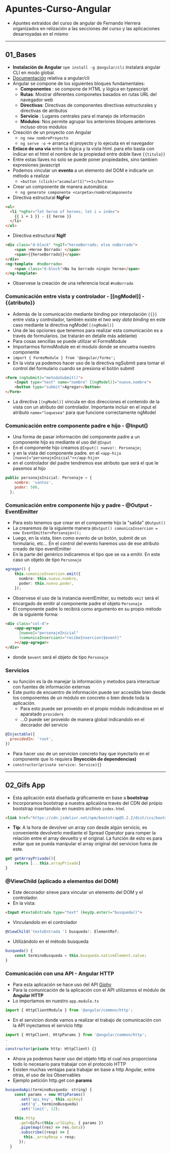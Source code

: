 # Apuntes-Curso-Angular

- Apuntes extraidos del curso de angular de Fernando Herrera organizados en relización a las secciones del curso y las aplicaciones desarroyadas en el mismo
---

## 01_Bases
- **Instalación de Angular** `npm install -g @angular/cli` instalará angular CLI en modo global.
- [Documentación](https://angular.io/cli) relativa a angular/cli
- Angular se compone de los siguientes bloques fundamentales:
     - **Componentes**  :  se compone de HTML y lógica en typescript
     -  **Rutas**: Mostrar diferentes componetes basados en rutas URL del navegador web
     -  **Directivas**: Directivas de componentes directivas estructurales y directivas de atributos
     -  **Servicio** : Lugares centrales para el manejo de información
     -  **Módulos**: Nos permite agrupar los anteriores bloques anteriores incluso otros módulos
- Creación de un proyecto con Angular
     - `ng new nombreProyecto`
     - `ng serve -o` -> arranca el proyecto y lo ejecuta en el navegador
- **Enlace de una via** entre la lógica y la vista html. para ello basta con indicar en el html el nombre de la propiedad entre doble llave `{{titulo}}`
- Entre estas llaves no solo se puede poner propiedades, sino tambien expresiones javascript
- Podemos vincular un **evento** a un elemento del DOM e indicarle un método a realizar
    - `<button (click)="acumular(1)">+1</button>`
- Crear un componente de manera automática:
    - `ng generate componente <carpeta>/nombreComponente`
- Directiva estructural **NgFor**
```html
<ul>
  <li *ngFor="let heroe of heroes; let i = index">
    {{ i + 1 }} - {{ heroe }}
  </li>
</ul>
```
- Directiva estructural **NgIf**   **<ng-template>**
```html
<div class="d-block" *ngIf="heroeBorrado; else noBorrado">
    <span >Heroe Borrado: </span>
    <span>{{heroeBorrado}}</span>
</div>
<ng-template  #noBorrado>
    <span class="d-block">Na ha borrado ningún heroe</span>
</ng-template>
```
- Observese la creación de una referencia local `#noBorrado`

### Comunicación entre vista y controlador - [(ngModel)] - {{atributo}}
- Además de la comunicación mediante binding por interpolación `{{}}` entre vista y controlador, también existe el *two way data binding* en este caso mediante la directiva ngModel `[(ngModel)]`
- Una de las opciones que tenemos para realizar esta comunicación es a través de formularios. (se tratarán en detalle más adelante)
- Para cosas sencillas se puede utilizar el FormsModule
- Importarmos formsModule en el modulo donde se encuetra nuestro componente
- `import { FormsModule } from '@angular/forms';`
- En la vista ya podemos hacer uso de la directiva ngSubmit para tomar el control del formulario cuando se presiona el botón submit
```html
<Form (ngSubmit)="metodoSubmit()">
    <Input type="text" name="nombre" [(ngModel)]="nuevo.nombre">
    <button type="submit">Agregar</button>
</Form>
```
- La directiva `[(ngModel)]` vincula en dos direcciones el contenido de la vista con un atributo del controlador. Importante incluir en el input el atributo `name="loquesea"` para que funcione correctamente ngModel

### Comunicación entre componente padre e hijo - @Input()
- Una forma de pasar información del componente padre a un componente hijo es mediante el uso del `@Input` 
- En el componente hijo creamos `@Input() nuevo!: Personaje;`
- y en la vista del componente padre. en el `<app-hijo [nuevo]="personajeInicial"></app-hijo>`
- en el controlador del padre tendremos ese atributo que será el que le pasemos al hijo
```javascript
public personajeInicial: Personaje = {
    nombre: 'santos',
    poder: 500,
  };
```

### Comunicación entre componente hijo y padre - @Output - EventEmitter
- Para esto tenemos que crear en el componente hijo la "salida" `@Output()`
- La crearemos de la siguiente manera `@Output() comunicaInsercion = new EventEmitter<Personaje>();`
- Luego, en la vista, bien como evento de un botón, submit de un formulario, etc... En el control del evento haremos uso de ese atributo creado de tipo eventEmitter
- En la parte del genérico indicaremos el tipo que se va a emitir. En este caso un objeto de tipo `Personaje`
```Typescript
agregar() {
    this.comunicaInsercion.emit({
      nombre: this.nuevo.nombre,
      poder: this.nuevo.poder,
    });
```
- Observese el uso de la instancia eventEmitter, su metodo `emit` será el encargado de emitir al componente padre el objeto `Personaje`
- El componente padre lo recibirá como argumento en su propio método de la siguiente forma:
```html
<div class="col-4">
    <app-agregar
      [nuevo]="personajeInicial"
      (comunicaInsercion)="recibeInsercion($event)"
    ></app-agregar>
</div>
```
- donde `$event` será el objeto de tipo `Personaje`
### Servicios
- su función es la de manejar la información y metodos para interactuar con fuentes de información externas
- Este punto de encuentro de información puede ser accesible bien desde los componentes de un módulo en concreto o bien desde toda la aplicación.
    - Para esto puede ser proveido en el propio módulo indicándose en el aparatado `providers`
    - ...O puede ser proveido de manera global indicandolo en el decorador del servicio 
```javascript
@Injectable({
  providedIn: 'root',
})
```
- Para hacer uso de un servicion concreto hay que inyectarlo en el componente que lo requiera **(Inyección de dependencias)**
- `constructor(private service: Service){}`
---
## 02_Gifs App
- Esta aplicación está diseñada gráficamente en base a **bootstrap**
- Incorporamos bootstrap a nuestra aplicaióna  través del CDN del própio bootstrap insertandolo en nuestro archivo `index.html`
```html
<link href="https://cdn.jsdelivr.net/npm/bootstrap@5.2.2/dist/css/bootstrap.min.css" rel="stylesheet" integrity="sha384-Zenh87qX5JnK2Jl0vWa8Ck2rdkQ2Bzep5IDxbcnCeuOxjzrPF/et3URy9Bv1WTRi" crossorigin="anonymous">
```
- **Tip**: A la hora de devolver un array con desde algún servicio, es conveniente devolverlo mediante el Spread Operator para romper la relación entre el array devuelto y el original. La función de esto es para evitar que se pueda manipular el array original del servicion fuera de este.
```javascript
get getArrayPrivado(){
    return [...this.arrayPrivado]
}
```
### @ViewChild (aplicado a elementos del DOM)
- Este decorador sireve para vincular un elemento del DOM y el controlador.
- En la vista:
```html
<Input #textoEntrada type="text" (keyUp.enter)="busqueda()">
```
- Vinculandolo en el controlador
```javascript
@ViewChild('textoEntrada ') busqueda!: ElementRef;
```
- Utilizándolo en el método busqueda
```javascript
busqueda() {
    const terminoBusqueda = this.busqueda.nativeElement.value;
}
```
### Comunicación con una API - Angular HTTP
- Para esta aplicación se hace uso del API [Giphy](https://developers.giphy.com/)
- Para la comunicación de la aplicación con el API utilizamos el módulo de **Angular HTTP**
- Lo importamos en nuestro `app.module.ts`
```javascript
import { HttpClientModule } from '@angular/common/http';
```
- En el servicion donde vamos a realizar el trabajo de comunicación con la API inyectamos el servicio http
```javascript
import { HttpClient, HttpParams } from '@angular/common/http';
.
.
constructor(private http: HttpClient) {}
```
- Ahora ya podemos hacer uso del objeto http el cual nos proporciona todo lo necesario para trabajar con el protocolo HTTP
- Existen muchas ventajas para trabajar en base a http Angular, entre otras, el uso de los Observables 
- Ejemplo petición http.get con **params**
```javascript
busquedaApi(terminoBusqueda: string) {
    const params = new HttpParams()
      .set('api_key', this.apiKey)
      .set('q', terminoBusqueda)
      .set('limit', 12);

    this.http
      .get<Gifs>(this.urlGiphy, { params })
      .pipe(map((res) => res.data))
      .subscribe((resp) => {
        this._arrayResp = resp;
      });
  }
```